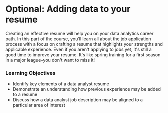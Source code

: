 # Optional: Adding data to your resume
Creating an effective resume will help you on your data analytics career path. In this part of the course, you’ll learn all about the job application process with a focus on crafting a resume that highlights your strengths and applicable experience. Even if you aren't applying to jobs yet, it's still a good time to improve your resume. It's like spring training for a first season in a major league–you don't want to miss it!
### Learning Objectives
* Identify key elements of a data analyst resume
* Demonstrate an understanding how previous experience may be added to a resume
* Discuss how a data analyst job description may be aligned to a particular area of interest
